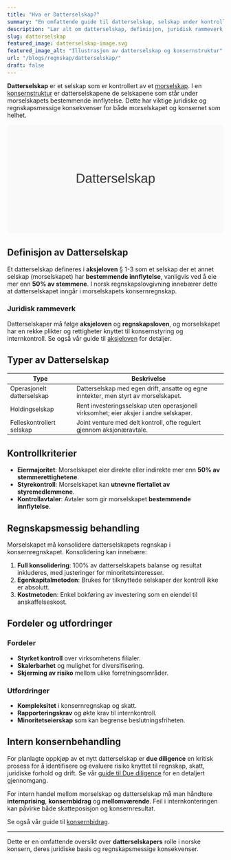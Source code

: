 ```yaml
---
title: "Hva er Datterselskap?"
summary: "En omfattende guide til datterselskap, selskap under kontroll av et morselskap, inkludert typer, juridiske definisjoner, regnskapsmessige konsekvenser og internkonsernbehandling."
description: "Lær alt om datterselskap, definisjon, juridisk rammeverk og regnskapsmessig behandling i norske konsern. Praktiske eksempler og beste praksis."
slug: datterselskap
featured_image: datterselskap-image.svg
featured_image_alt: "Illustrasjon av datterselskap og konsernstruktur"
url: "/blogs/regnskap/datterselskap/"
draft: false
---
```


**Datterselskap** er et selskap som er kontrollert av et [morselskap](/blogs/regnskap/hva-er-morselskap "Hva er et Morselskap? Komplett Guide til Morselskap og Konsernledelse"). I en [konsernstruktur](/blogs/regnskap/hva-er-konsern "Hva er et Konsern? Komplett Guide til Konsernstrukturer og Konsolidering") er datterselskapene de selskapene som står under morselskapets bestemmende innflytelse. Dette har viktige juridiske og regnskapsmessige konsekvenser for både morselskapet og konsernet som helhet.

![Illustrasjon av datterselskap i en konsernstruktur](datterselskap-image.svg)

## Definisjon av Datterselskap

Et datterselskap defineres i **aksjeloven** § 1-3 som et selskap der et annet selskap (morselskapet) har **bestemmende innflytelse**, vanligvis ved å eie mer enn **50% av stemmene**. I norsk regnskapslovgivning innebærer dette at datterselskapet inngår i morselskapets konsernregnskap.

### Juridisk rammeverk

Datterselskaper må følge **aksjeloven** og **regnskapsloven**, og morselskapet har en rekke plikter og rettigheter knyttet til konsernstyring og internkontroll. Se også vår guide til [aksjeloven](/blogs/regnskap/hva-er-aksjeloven "Hva er Aksjeloven? Komplett Guide til Aksjeloven og Regnskapsregler") for detaljer.

## Typer av Datterselskap

| **Type**                   | **Beskrivelse**                                                                 |
|----------------------------|---------------------------------------------------------------------------------|
| Operasjonelt datterselskap | Datterselskap med egen drift, ansatte og egne inntekter, men styrt av morselskapet. |
| Holdingselskap             | Rent investeringsselskap uten operasjonell virksomhet; eier aksjer i andre selskaper. |
| Felleskontrollert selskap  | Joint venture med delt kontroll, ofte regulert gjennom aksjonæravtale.           |

## Kontrollkriterier

* **Eiermajoritet**: Morselskapet eier direkte eller indirekte mer enn **50% av stemmerettighetene**.
* **Styrekontroll**: Morselskapet kan **utnevne flertallet av styremedlemmene**.
* **Kontrollavtaler**: Avtaler som gir morselskapet **bestemmende innflytelse**.

## Regnskapsmessig behandling

Morselskapet må konsolidere datterselskapets regnskap i konsernregnskapet. Konsolidering kan innebære:

1. **Full konsolidering**: 100% av datterselskapets balanse og resultat inkluderes, med justeringer for minoritetsinteresser.
2. **Egenkapitalmetoden**: Brukes for tilknyttede selskaper der kontroll ikke er absolutt.
3. **Kostmetoden**: Enkel bokføring av investering som en eiendel til anskaffelseskost.

## Fordeler og utfordringer

### Fordeler

* **Styrket kontroll** over virksomhetens filialer.
* **Skalerbarhet** og mulighet for diversifisering.
* **Skjerming av risiko** mellom ulike forretningsområder.

### Utfordringer

* **Kompleksitet** i konsernregnskap og skatt.
* **Rapporteringskrav** og økte krav til internkontroll.
* **Minoritetseierskap** som kan begrense beslutningsfriheten.

## Intern konsernbehandling

For planlagte oppkjøp av et nytt datterselskap er **due diligence** en kritisk prosess for å identifisere og evaluere risiko knyttet til regnskap, skatt, juridiske forhold og drift. Se vår [guide til Due diligence](/blogs/regnskap/due-diligence "Due diligence i Norske Oppkjøp: Prosess, Metodikk og Beste Praksis") for en detaljert gjennomgang.

For intern handel mellom morselskap og datterselskap må man håndtere **internprising**, **konsernbidrag** og **mellomværende**. Feil i internkonteringen kan påvirke både skatteposisjon og konsernresultat.

Se også vår guide til [konsernbidrag](/blogs/regnskap/hva-er-konsernbidrag "Hva er Konsernbidrag? Komplett Guide til Skatte- og Regnskapsbehandling").

---

Dette er en omfattende oversikt over **datterselskapers** rolle i norske konsern, deres juridiske basis og regnskapsmessige konsekvenser.
